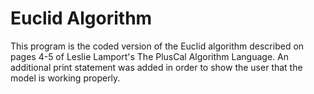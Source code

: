 # Euclid Algorithm
This program is the coded version of the Euclid algorithm described on pages 4-5 of Leslie Lamport's The PlusCal Algorithm Language. An additional print statement was added in order to show the user that the model is working properly. 